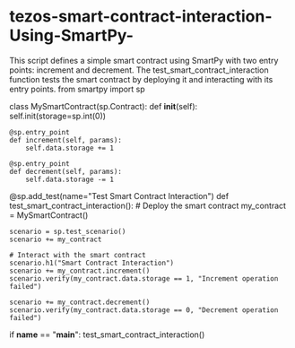 # tezos-smart-contract-interaction-Using-SmartPy-        
This script defines a simple smart contract using SmartPy with two entry points: increment and decrement. The test_smart_contract_interaction function tests the smart contract by deploying it and interacting with its entry points. 
from smartpy import sp

class MySmartContract(sp.Contract):
    def __init__(self):
        self.init(storage=sp.int(0))

    @sp.entry_point
    def increment(self, params):
        self.data.storage += 1

    @sp.entry_point
    def decrement(self, params):
        self.data.storage -= 1

@sp.add_test(name="Test Smart Contract Interaction")
def test_smart_contract_interaction():
    # Deploy the smart contract
    my_contract = MySmartContract()

    scenario = sp.test_scenario()
    scenario += my_contract

    # Interact with the smart contract
    scenario.h1("Smart Contract Interaction")
    scenario += my_contract.increment()
    scenario.verify(my_contract.data.storage == 1, "Increment operation failed")

    scenario += my_contract.decrement()
    scenario.verify(my_contract.data.storage == 0, "Decrement operation failed")

if __name__ == "__main__":
    test_smart_contract_interaction()
